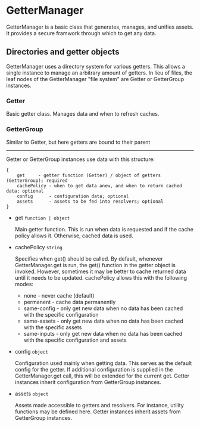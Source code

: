 # GetterManager

GetterManager is a basic class that generates, manages, and unifies assets. It provides a secure framwork through which to get any data.

## Directories and getter objects

GetterManager uses a directory system for various getters. This allows a single instance to manage an arbitrary amount of getters. In lieu of files, the leaf nodes of the GetterManager "file system" are Getter or GetterGroup instances.

### Getter

Basic getter class. Manages data and when to refresh caches.

### GetterGroup

Similar to Getter, but here getters are bound to their parent

---

Getter or GetterGroup instances use data with this structure:

	{
		get		- getter function (Getter) / object of getters (GetterGroup); required
		cachePolicy	- when to get data anew, and when to return cached data; optional
		config		- configuration data; optional
		assets		- assets to be fed into resolvers; optional
	}

* get `function | object`

  Main getter function. This is run when data is requested and if the cache policy allows it. Otherwise, cached data is used.

* cachePolicy `string`

  Specifies when get() should be called. By default, whenever GetterManager.get is run, the get() function in the getter object is invoked. However, sometimes it may be better to cache returned data until it needs to be updated. cachePolicy allows this with the following modes:

  * none	- never cache (default)
  * permanent	- cache data permanently
  * same-config	- only get new data when no data has been cached with the specific configuration
  * same-assets - only get new data when no data has been cached with the specific assets
  * same-inputs - only get new data when no data has been cached with the specific configuration and assets

* config `object`

  Configuration used mainly when getting data. This serves as the default config for the getter. If additional configuration is supplied in the GetterManager.get call, this will be extended for the current get. Getter instances inherit configuration from GetterGroup instances.

* assets `object`

  Assets made accessible to getters and resolvers. For instance, utility functions may be defined here.  Getter instances inherit assets from GetterGroup instances.